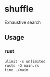 # shuffle
Exhaustive search

## Usage

### rust

```
ulimit -s unlimited
rustc -O main.rs
time ./main
```
